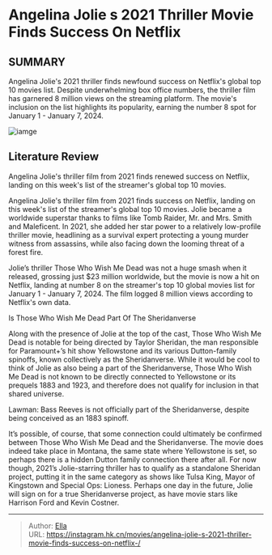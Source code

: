 # Angelina Jolie s 2021 Thriller Movie Finds Success On Netflix 


## SUMMARY 



  Angelina Jolie&#39;s 2021 thriller finds newfound success on Netflix&#39;s global top 10 movies list.   Despite underwhelming box office numbers, the thriller film has garnered 8 million views on the streaming platform.   The movie&#39;s inclusion on the list highlights its popularity, earning the number 8 spot for January 1 - January 7, 2024.  

![iamge](https://static1.srcdn.com/wordpress/wp-content/uploads/2024/01/angelina-jolie-in-those-who-wish-me-dead.jpg)

## Literature Review

Angelina Jolie&#39;s thriller film from 2021 finds renewed success on Netflix, landing on this week&#39;s list of the streamer&#39;s global top 10 movies.




Angelina Jolie&#39;s thriller film from 2021 finds success on Netflix, landing on this week&#39;s list of the streamer&#39;s global top 10 movies. Jolie became a worldwide superstar thanks to films like Tomb Raider, Mr. and Mrs. Smith and Maleficent. In 2021, she added her star power to a relatively low-profile thriller movie, headlining as a survival expert protecting a young murder witness from assassins, while also facing down the looming threat of a forest fire.




Jolie’s thriller Those Who Wish Me Dead was not a huge smash when it released, grossing just $23 million worldwide, but the movie is now a hit on Netflix, landing at number 8 on the streamer&#39;s top 10 global movies list for January 1 - January 7, 2024. The film logged 8 million views according to Netflix&#39;s own data.


 Is Those Who Wish Me Dead Part Of The Sheridanverse 
          

Along with the presence of Jolie at the top of the cast, Those Who Wish Me Dead is notable for being directed by Taylor Sheridan, the man responsible for Paramount&#43;’s hit show Yellowstone and its various Dutton-family spinoffs, known collectively as the Sheridanverse. While it would be cool to think of Jolie as also being a part of the Sheridanverse, Those Who Wish Me Dead is not known to be directly connected to Yellowstone or its prequels 1883 and 1923, and therefore does not qualify for inclusion in that shared universe.






Lawman: Bass Reeves is not officially part of the Sheridanverse, despite being conceived as an 1883 spinoff.




It’s possible, of course, that some connection could ultimately be confirmed between Those Who Wish Me Dead and the Sheridanverse. The movie does indeed take place in Montana, the same state where Yellowstone is set, so perhaps there is a hidden Dutton family connection there after all. For now though, 2021’s Jolie-starring thriller has to qualify as a standalone Sheridan project, putting it in the same category as shows like Tulsa King, Mayor of Kingstown and Special Ops: Lioness. Perhaps one day in the future, Jolie will sign on for a true Sheridanverse project, as have movie stars like Harrison Ford and Kevin Costner.



---

> Author: [Ella](https://instagram.hk.cn/)  
> URL: https://instagram.hk.cn/movies/angelina-jolie-s-2021-thriller-movie-finds-success-on-netflix-/  

